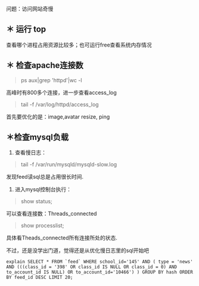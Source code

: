 问题：访问网站奇慢

## ＊ 运行 top

查看哪个进程占用资源比较多；也可运行free查看系统内存情况

## ＊ 检查apache连接数

> ps aux|grep 'httpd'|wc -l

高峰时有800多个连接，进一步查看access_log

> tail -f /var/log/httpd/access_log

首先要优化的是：image,avatar resize, ping

## ＊检查mysql负载

1. 查看慢日志：

> tail -f /var/run/mysqld/mysqld-slow.log

发现feed读sql总是占用很长时间.

1. 进入mysql控制台执行：

> show status;

可以查看连接数：Threads_connected

> show processlist;

具体看Theads_connected所有连接所处的状态.

不过，还是没学出门道，觉得还是从优化慢日志里的sql开始吧

```
explain SELECT * FROM `feed` WHERE school_id='145' AND ( type = 'news'  AND (((class_id = '398' OR class_id IS NULL OR class_id = 0) AND to_account_id IS NULL) OR to_account_id='10466') ) GROUP BY hash ORDER BY feed_id DESC LIMIT 20;
```